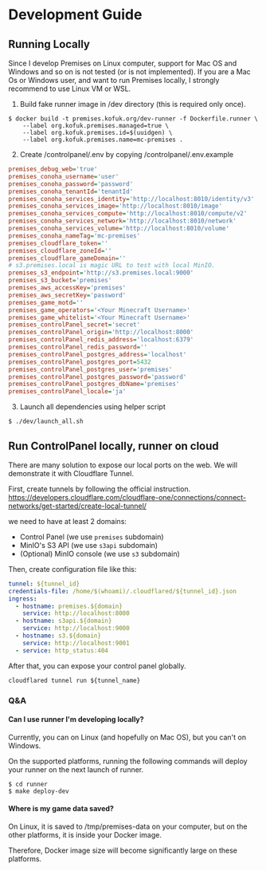# Development Guide

## Running Locally

Since I develop Premises on Linux computer, support for Mac OS and Windows and so on is not tested (or is not implemented).
If you are a Mac Os or Windows user, and want to run Premises locally, I strongly recommend to use Linux VM or WSL.

1. Build fake runner image in /dev directory (this is required only once).
```shell
$ docker build -t premises.kofuk.org/dev-runner -f Dockerfile.runner \
    --label org.kofuk.premises.managed=true \
    --label org.kofuk.premises.id=$(uuidgen) \
    --label org.kofuk.premises.name=mc-premises .
```
2. Create /controlpanel/.env by copying /controlpanel/.env.example
```ini
premises_debug_web='true'
premises_conoha_username='user'
premises_conoha_password='password'
premises_conoha_tenantId='tenantId'
premises_conoha_services_identity='http://localhost:8010/identity/v3'
premises_conoha_services_image='http://localhost:8010/image'
premises_conoha_services_compute='http://localhost:8010/compute/v2'
premises_conoha_services_network='http://localhost:8010/network'
premises_conoha_services_volume='http://localhost:8010/volume'
premises_conoha_nameTag='mc-premises'
premises_cloudflare_token=''
premises_cloudflare_zoneId=''
premises_cloudflare_gameDomain=''
# s3.premises.local is magic URL to test with local MinIO.
premises_s3_endpoint='http://s3.premises.local:9000'
premises_s3_bucket='premises'
premises_aws_accessKey='premises'
premises_aws_secretKey='password'
premises_game_motd=''
premises_game_operators='<Your Minecraft Username>'
premises_game_whitelist='<Your Minecraft Username>'
premises_controlPanel_secret='secret'
premises_controlPanel_origin='http://localhost:8000'
premises_controlPanel_redis_address='localhost:6379'
premises_controlPanel_redis_password=''
premises_controlPanel_postgres_address='localhost'
premises_controlPanel_postgres_port=5432
premises_controlPanel_postgres_user='premises'
premises_controlPanel_postgres_password='password'
premises_controlPanel_postgres_dbName='premises'
premises_controlPanel_locale='ja'
```
3. Launch all dependencies using helper script
```shell
$ ./dev/launch_all.sh
```

## Run ControlPanel locally, runner on cloud

There are many solution to expose our local ports on the web.
We will demonstrate it with Cloudflare Tunnel.

First, create tunnels by following the official instruction.
https://developers.cloudflare.com/cloudflare-one/connections/connect-networks/get-started/create-local-tunnel/

we need to have at least 2 domains:

- Control Panel (we use `premises` subdomain)
- MinIO's S3 API (we use `s3api` subdomain)
- (Optional) MinIO console (we use `s3` subdomain)

Then, create configuration file like this:

```yaml
tunnel: ${tunnel_id}
credentials-file: /home/$(whoami)/.cloudflared/${tunnel_id}.json
ingress:
  - hostname: premises.${domain}
    service: http://localhost:8000
  - hostname: s3api.${domain}
    service: http://localhost:9000
  - hostname: s3.${domain}
    service: http://localhost:9001
  - service: http_status:404
```

After that, you can expose your control panel globally.

```shell
cloudflared tunnel run ${tunnel_name}
```

### Q&A

#### Can I use runner I'm developing locally?

Currently, you can on Linux (and hopefully on Mac OS), but you can't on Windows.

On the supported platforms, running the following commands will deploy your runner on the next launch of runner.

```shell
$ cd runner
$ make deploy-dev
```

#### Where is my game data saved?

On Linux, it is saved to /tmp/premises-data on your computer, but on the other platforms, it is inside your Docker image.

Therefore, Docker image size will become significantly large on these platforms.
